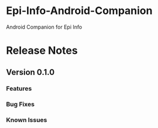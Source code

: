 # Epi-Info-Android-Companion
Android Companion for Epi Info

# Release Notes
## Version 0.1.0

### Features
### Bug Fixes
### Known Issues

